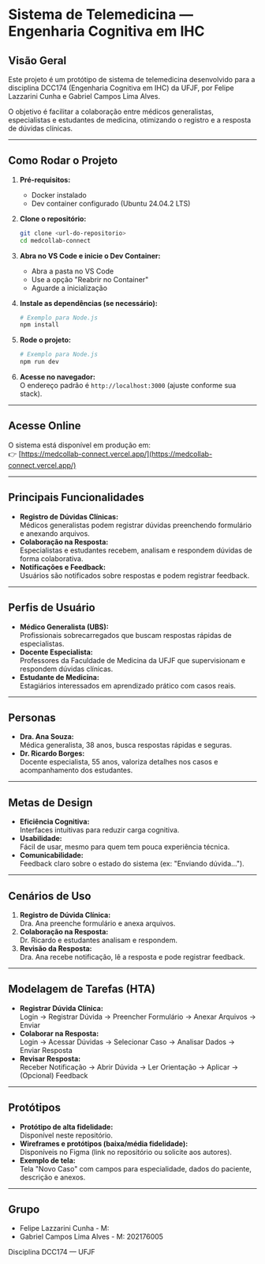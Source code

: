 # Sistema de Telemedicina — Engenharia Cognitiva em IHC

## Visão Geral

Este projeto é um protótipo de sistema de telemedicina desenvolvido para a disciplina DCC174 (Engenharia Cognitiva em IHC) da UFJF, por Felipe Lazzarini Cunha e Gabriel Campos Lima Alves.

O objetivo é facilitar a colaboração entre médicos generalistas, especialistas e estudantes de medicina, otimizando o registro e a resposta de dúvidas clínicas.

---

## Como Rodar o Projeto

1. **Pré-requisitos:**  
   - Docker instalado  
   - Dev container configurado (Ubuntu 24.04.2 LTS)

2. **Clone o repositório:**
   ```bash
   git clone <url-do-repositorio>
   cd medcollab-connect
   ```

3. **Abra no VS Code e inicie o Dev Container:**  
   - Abra a pasta no VS Code  
   - Use a opção "Reabrir no Container"  
   - Aguarde a inicialização

4. **Instale as dependências (se necessário):**
   ```bash
   # Exemplo para Node.js
   npm install
   ```

5. **Rode o projeto:**
   ```bash
   # Exemplo para Node.js
   npm run dev
   ```

6. **Acesse no navegador:**  
   O endereço padrão é `http://localhost:3000` (ajuste conforme sua stack).

---

## Acesse Online

O sistema está disponível em produção em:  
👉 [https://medcollab-connect.vercel.app/](https://medcollab-connect.vercel.app/)

---

## Principais Funcionalidades

- **Registro de Dúvidas Clínicas:**  
  Médicos generalistas podem registrar dúvidas preenchendo formulário e anexando arquivos.
- **Colaboração na Resposta:**  
  Especialistas e estudantes recebem, analisam e respondem dúvidas de forma colaborativa.
- **Notificações e Feedback:**  
  Usuários são notificados sobre respostas e podem registrar feedback.

---

## Perfis de Usuário

- **Médico Generalista (UBS):**  
  Profissionais sobrecarregados que buscam respostas rápidas de especialistas.
- **Docente Especialista:**  
  Professores da Faculdade de Medicina da UFJF que supervisionam e respondem dúvidas clínicas.
- **Estudante de Medicina:**  
  Estagiários interessados em aprendizado prático com casos reais.

---

## Personas

- **Dra. Ana Souza:**  
  Médica generalista, 38 anos, busca respostas rápidas e seguras.
- **Dr. Ricardo Borges:**  
  Docente especialista, 55 anos, valoriza detalhes nos casos e acompanhamento dos estudantes.

---

## Metas de Design

- **Eficiência Cognitiva:**  
  Interfaces intuitivas para reduzir carga cognitiva.
- **Usabilidade:**  
  Fácil de usar, mesmo para quem tem pouca experiência técnica.
- **Comunicabilidade:**  
  Feedback claro sobre o estado do sistema (ex: "Enviando dúvida...").

---

## Cenários de Uso

1. **Registro de Dúvida Clínica:**  
   Dra. Ana preenche formulário e anexa arquivos.
2. **Colaboração na Resposta:**  
   Dr. Ricardo e estudantes analisam e respondem.
3. **Revisão da Resposta:**  
   Dra. Ana recebe notificação, lê a resposta e pode registrar feedback.

---

## Modelagem de Tarefas (HTA)

- **Registrar Dúvida Clínica:**  
  Login → Registrar Dúvida → Preencher Formulário → Anexar Arquivos → Enviar
- **Colaborar na Resposta:**  
  Login → Acessar Dúvidas → Selecionar Caso → Analisar Dados → Enviar Resposta
- **Revisar Resposta:**  
  Receber Notificação → Abrir Dúvida → Ler Orientação → Aplicar → (Opcional) Feedback

---

## Protótipos

- **Protótipo de alta fidelidade:**  
  Disponível neste repositório.
- **Wireframes e protótipos (baixa/média fidelidade):**  
  Disponíveis no Figma (link no repositório ou solicite aos autores).
- **Exemplo de tela:**  
  Tela "Novo Caso" com campos para especialidade, dados do paciente, descrição e anexos.

---

## Grupo

- Felipe Lazzarini Cunha - M:
- Gabriel Campos Lima Alves - M: 202176005

Disciplina DCC174 — UFJF

